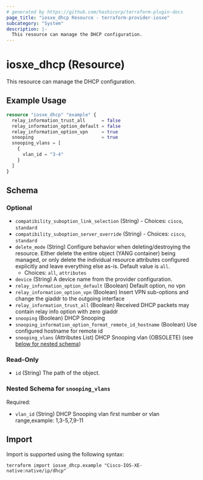 ```yaml
---
# generated by https://github.com/hashicorp/terraform-plugin-docs
page_title: "iosxe_dhcp Resource - terraform-provider-iosxe"
subcategory: "System"
description: |-
  This resource can manage the DHCP configuration.
---
```


# iosxe_dhcp (Resource)

This resource can manage the DHCP configuration.

## Example Usage

```terraform
resource "iosxe_dhcp" "example" {
  relay_information_trust_all      = false
  relay_information_option_default = false
  relay_information_option_vpn     = true
  snooping                         = true
  snooping_vlans = [
    {
      vlan_id = "3-4"
    }
  ]
}
```

<!-- schema generated by tfplugindocs -->
## Schema

### Optional

- `compatibility_suboption_link_selection` (String) - Choices: `cisco`, `standard`
- `compatibility_suboption_server_override` (String) - Choices: `cisco`, `standard`
- `delete_mode` (String) Configure behavior when deleting/destroying the resource. Either delete the entire object (YANG container) being managed, or only delete the individual resource attributes configured explicitly and leave everything else as-is. Default value is `all`.
  - Choices: `all`, `attributes`
- `device` (String) A device name from the provider configuration.
- `relay_information_option_default` (Boolean) Default option, no vpn
- `relay_information_option_vpn` (Boolean) Insert VPN sub-options and change the giaddr to the outgoing interface
- `relay_information_trust_all` (Boolean) Received DHCP packets may contain relay info option with zero giaddr
- `snooping` (Boolean) DHCP Snooping
- `snooping_information_option_format_remote_id_hostname` (Boolean) Use configured hostname for remote id
- `snooping_vlans` (Attributes List) DHCP Snooping vlan (OBSOLETE) (see [below for nested schema](#nestedatt--snooping_vlans))

### Read-Only

- `id` (String) The path of the object.

<a id="nestedatt--snooping_vlans"></a>
### Nested Schema for `snooping_vlans`

Required:

- `vlan_id` (String) DHCP Snooping vlan first number or vlan range,example: 1,3-5,7,9-11

## Import

Import is supported using the following syntax:

```shell
terraform import iosxe_dhcp.example "Cisco-IOS-XE-native:native/ip/dhcp"
```
